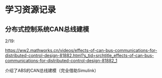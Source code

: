 # 学习资源记录

## 分布式控制系统CAN总线建模


2/19:

https://ww2.mathworks.cn/videos/effects-of-can-bus-communications-for-distributed-control-design-81882.html?s_tid=srchtitle_effects-of-can-bus-communications-for-distributed-control-design-81882_1

介绍了ABS的CAN总线建模（完全借助Simulink）

